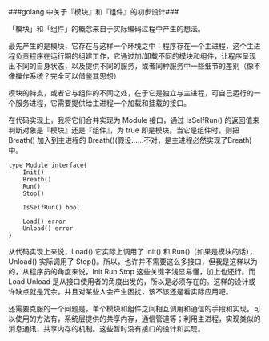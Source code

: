 ###golang 中关于『模块』和『组件』的初步设计###

「模块」和「组件」的概念来自于实际编码过程中产生的想法。

最先产生的是模块，它存在与这样一个环境之中：程序存在一个主进程，这个主进程负责程序在运行期的组建工作，它通过加/卸载不同的模块和组件，让程序呈现出不同的自身状态，以及提供不同的服务，或者同种服务中一些细节的差别（像不像操作系统？完全可以借鉴其思想）

模块的特点，或者它与组件的不同之处，在于它是独立与主进程，可自己运行的一个服务进程，它需要提供给主进程一个加载和挂载的接口。

在代码实现上，我将它们合并实现为 Module 接口，通过 IsSelfRun() 的返回值来判断对象是『模块』还是『组件』，为 true 即是模块。当它是组件时，则把 Breath() 加入到主进程的 Breath()(假设……不对，是主进程必然实现了Breath)中。

	type Module interface{
		Init()
		Breath()
		Run()
		Stop()
		
		IsSelfRun() bool
		
		Load() error
		Unload() error
	}
	 
从代码实现上来说，Load() 它实际上调用了 Init() 和 Run()（如果是模块的话），Unload() 实际调用了 Stop()。所以，也许并不需要这么多接口，但我是这样以为的，从程序员的角度来说，Init Run Stop 这些关键字浅显易懂，加上也还行。而 Load Unload 是从接口使用者的角度出发的，所以是必须存在的。这样的设计或许缺点就是冗余，并且对某些人会产生困扰，该不该还是看实际应用吧。

还需要克服的一个问题是，单个模块和组件之间相互调用和通信的手段和实现。可以使用的方法有，系统层提供的共享内存，通信管道等；利用主进程，实现类似的消息通讯，共享内存的机制。这些暂时没有接口的设计和实现。                                            